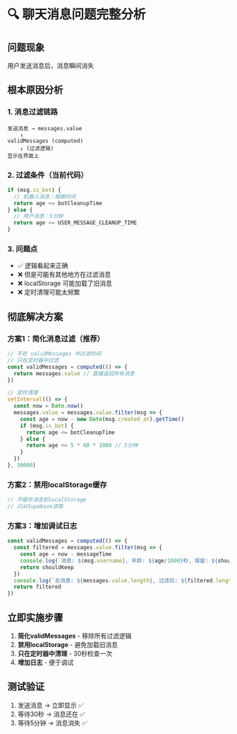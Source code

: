 # 🔍 聊天消息问题完整分析

## 问题现象
用户发送消息后，消息瞬间消失

## 根本原因分析

### 1. 消息过滤链路
```
发送消息 → messages.value
    ↓
validMessages (computed) 
    ↓ (过滤逻辑)
显示在界面上
```

### 2. 过滤条件（当前代码）
```typescript
if (msg.is_bot) {
  // 机器人消息：根据时间
  return age <= botCleanupTime
} else {
  // 用户消息：5分钟
  return age <= USER_MESSAGE_CLEANUP_TIME
}
```

### 3. 问题点
- ✅ 逻辑看起来正确
- ❌ 但是可能有其他地方在过滤消息
- ❌ localStorage 可能加载了旧消息
- ❌ 定时清理可能太频繁

## 彻底解决方案

### 方案1：简化消息过滤（推荐）
```typescript
// 不在 validMessages 中过滤时间
// 只在定时器中过滤
const validMessages = computed(() => {
  return messages.value // 直接返回所有消息
})

// 定时清理
setInterval(() => {
  const now = Date.now()
  messages.value = messages.value.filter(msg => {
    const age = now - new Date(msg.created_at).getTime()
    if (msg.is_bot) {
      return age <= botCleanupTime
    } else {
      return age <= 5 * 60 * 1000 // 5分钟
    }
  })
}, 30000)
```

### 方案2：禁用localStorage缓存
```typescript
// 不缓存消息到localStorage
// 只从Supabase读取
```

### 方案3：增加调试日志
```typescript
const validMessages = computed(() => {
  const filtered = messages.value.filter(msg => {
    const age = now - messageTime
    console.log(`消息: ${msg.username}, 年龄: ${age/1000}秒, 保留: ${shouldKeep}`)
    return shouldKeep
  })
  console.log(`总消息: ${messages.value.length}, 过滤后: ${filtered.length}`)
  return filtered
})
```

## 立即实施步骤

1. **简化validMessages** - 移除所有过滤逻辑
2. **禁用localStorage** - 避免加载旧消息
3. **只在定时器中清理** - 30秒检查一次
4. **增加日志** - 便于调试

## 测试验证

1. 发送消息 → 立即显示 ✅
2. 等待30秒 → 消息还在 ✅
3. 等待5分钟 → 消息消失 ✅

